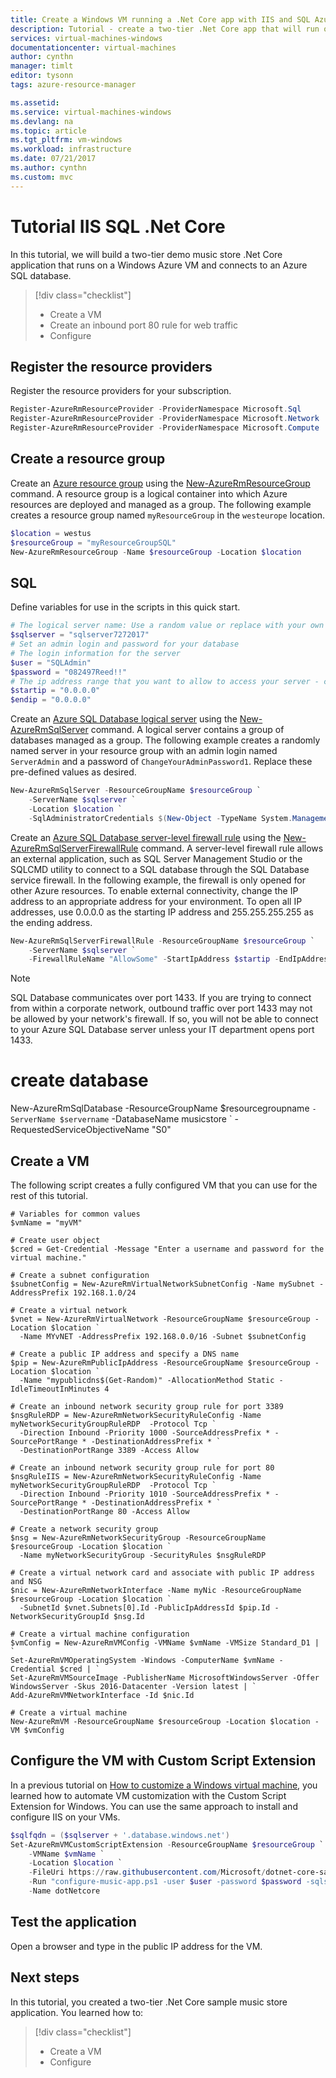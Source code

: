 ```yaml
---
title: Create a Windows VM running a .Net Core app with IIS and SQL Azure | Microsoft Docs
description: Tutorial - create a two-tier .Net Core app that will run on a VM using IIS and SQL.
services: virtual-machines-windows
documentationcenter: virtual-machines
author: cynthn
manager: timlt
editor: tysonn
tags: azure-resource-manager

ms.assetid: 
ms.service: virtual-machines-windows
ms.devlang: na
ms.topic: article
ms.tgt_pltfrm: vm-windows
ms.workload: infrastructure
ms.date: 07/21/2017
ms.author: cynthn
ms.custom: mvc
---
```


# Tutorial IIS SQL .Net Core 

In this tutorial, we will build a two-tier demo music store .Net Core application that runs on a Windows Azure VM and connects to an Azure SQL database.

> [!div class="checklist"]
> * Create a VM
> * Create an inbound port 80 rule for web traffic 
> * Configure

## Register the resource providers

Register the resource providers for your subscription.

```powershell
Register-AzureRmResourceProvider -ProviderNamespace Microsoft.Sql
Register-AzureRmResourceProvider -ProviderNamespace Microsoft.Network
Register-AzureRmResourceProvider -ProviderNamespace Microsoft.Compute
```
## Create a resource group

Create an [Azure resource group](../azure-resource-manager/resource-group-overview.md) using the [New-AzureRmResourceGroup](/powershell/module/azurerm.resources/new-azurermresourcegroup) command. A resource group is a logical container into which Azure resources are deployed and managed as a group. The following example creates a resource group named `myResourceGroup` in the `westeurope` location.

```powershell
$location = westus
$resourceGroup = "myResourceGroupSQL"
New-AzureRmResourceGroup -Name $resourceGroup -Location $location
```



## SQL


Define variables for use in the scripts in this quick start.

```powershell
# The logical server name: Use a random value or replace with your own value (do not capitalize)
$sqlserver = "sqlserver7272017"
# Set an admin login and password for your database
# The login information for the server
$user = "SQLAdmin"
$password = "082497Reed!!"
# The ip address range that you want to allow to access your server - change as appropriate
$startip = "0.0.0.0"
$endip = "0.0.0.0"

```


Create an [Azure SQL Database logical server](sql-database-features.md) using the [New-AzureRmSqlServer](/powershell/module/azurerm.sql/new-azurermsqlserver) command. A logical server contains a group of databases managed as a group. The following example creates a randomly named server in your resource group with an admin login named `ServerAdmin` and a password of `ChangeYourAdminPassword1`. Replace these pre-defined values as desired.

```powershell
New-AzureRmSqlServer -ResourceGroupName $resourceGroup `
    -ServerName $sqlserver `
    -Location $location `
    -SqlAdministratorCredentials $(New-Object -TypeName System.Management.Automation.PSCredential -ArgumentList $user, $(ConvertTo-SecureString -String $password -AsPlainText -Force))
```

Create an [Azure SQL Database server-level firewall rule](sql-database-firewall-configure.md) using the [New-AzureRmSqlServerFirewallRule](/powershell/module/azurerm.sql/new-azurermsqlserverfirewallrule) command. A server-level firewall rule allows an external application, such as SQL Server Management Studio or the SQLCMD utility to connect to a SQL database through the SQL Database service firewall. In the following example, the firewall is only opened for other Azure resources. To enable external connectivity, change the IP address to an appropriate address for your environment. To open all IP addresses, use 0.0.0.0 as the starting IP address and 255.255.255.255 as the ending address.

```powershell
New-AzureRmSqlServerFirewallRule -ResourceGroupName $resourceGroup `
    -ServerName $sqlserver `
    -FirewallRuleName "AllowSome" -StartIpAddress $startip -EndIpAddress $endip
```

> [!NOTE]
> SQL Database communicates over port 1433. If you are trying to connect from within a corporate network, outbound traffic over port 1433 may not be allowed by your network's firewall. If so, you will not be able to connect to your Azure SQL Database server unless your IT department opens port 1433.
>


# create database
New-AzureRmSqlDatabase  -ResourceGroupName $resourcegroupname `
    -ServerName $servername `
    -DatabaseName musicstore `
    -RequestedServiceObjectiveName "S0"


## Create a VM

The following script creates a fully configured VM that you can use for the rest of this tutorial.

```
# Variables for common values
$vmName = "myVM"

# Create user object
$cred = Get-Credential -Message "Enter a username and password for the virtual machine."

# Create a subnet configuration
$subnetConfig = New-AzureRmVirtualNetworkSubnetConfig -Name mySubnet -AddressPrefix 192.168.1.0/24

# Create a virtual network
$vnet = New-AzureRmVirtualNetwork -ResourceGroupName $resourceGroup -Location $location `
  -Name MYvNET -AddressPrefix 192.168.0.0/16 -Subnet $subnetConfig

# Create a public IP address and specify a DNS name
$pip = New-AzureRmPublicIpAddress -ResourceGroupName $resourceGroup -Location $location `
  -Name "mypublicdns$(Get-Random)" -AllocationMethod Static -IdleTimeoutInMinutes 4

# Create an inbound network security group rule for port 3389
$nsgRuleRDP = New-AzureRmNetworkSecurityRuleConfig -Name myNetworkSecurityGroupRuleRDP  -Protocol Tcp `
  -Direction Inbound -Priority 1000 -SourceAddressPrefix * -SourcePortRange * -DestinationAddressPrefix * `
  -DestinationPortRange 3389 -Access Allow
 
# Create an inbound network security group rule for port 80 
$nsgRuleIIS = New-AzureRmNetworkSecurityRuleConfig -Name myNetworkSecurityGroupRuleRDP  -Protocol Tcp `
  -Direction Inbound -Priority 1010 -SourceAddressPrefix * -SourcePortRange * -DestinationAddressPrefix * `
  -DestinationPortRange 80 -Access Allow

# Create a network security group
$nsg = New-AzureRmNetworkSecurityGroup -ResourceGroupName $resourceGroup -Location $location `
  -Name myNetworkSecurityGroup -SecurityRules $nsgRuleRDP

# Create a virtual network card and associate with public IP address and NSG
$nic = New-AzureRmNetworkInterface -Name myNic -ResourceGroupName $resourceGroup -Location $location `
  -SubnetId $vnet.Subnets[0].Id -PublicIpAddressId $pip.Id -NetworkSecurityGroupId $nsg.Id

# Create a virtual machine configuration
$vmConfig = New-AzureRmVMConfig -VMName $vmName -VMSize Standard_D1 | `
Set-AzureRmVMOperatingSystem -Windows -ComputerName $vmName -Credential $cred | `
Set-AzureRmVMSourceImage -PublisherName MicrosoftWindowsServer -Offer WindowsServer -Skus 2016-Datacenter -Version latest | `
Add-AzureRmVMNetworkInterface -Id $nic.Id

# Create a virtual machine
New-AzureRmVM -ResourceGroupName $resourceGroup -Location $location -VM $vmConfig
```

## Configure the VM with Custom Script Extension
In a previous tutorial on [How to customize a Windows virtual machine](tutorial-automate-vm-deployment.md), you learned how to automate VM customization with the Custom Script Extension for Windows. You can use the same approach to install and configure IIS on your VMs.


```powershell
$sqlfqdn = ($sqlserver + '.database.windows.net')
Set-AzureRmVMCustomScriptExtension -ResourceGroupName $resourceGroup `
    -VMName $vmName `
    -Location $location `
    -FileUri https://raw.githubusercontent.com/Microsoft/dotnet-core-sample-templates/master/dotnet-core-music-windows/scripts/configure-music-app.ps1  `
    -Run "configure-music-app.ps1 -user $user -password $password -sqlserver $sqlfqdn" `
    -Name dotNetcore
```

## Test the application

Open a browser and type in the public IP address for the VM.



## Next steps

In this tutorial, you created a two-tier .Net Core sample music store application. You learned how to:

> [!div class="checklist"]
> * Create a VM
> * Configure 

